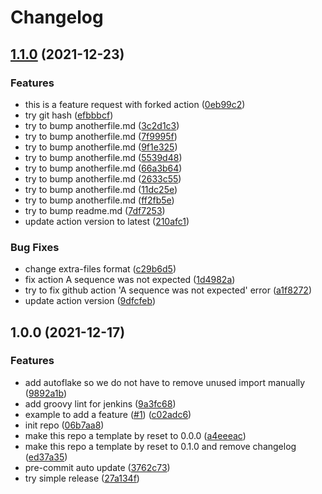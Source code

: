 # Changelog

## [1.1.0](https://www.github.com/goatwu1993/example-python-repo/compare/v1.0.0...v1.1.0) (2021-12-23)


### Features

* this is a feature request with forked action ([0eb99c2](https://www.github.com/goatwu1993/example-python-repo/commit/0eb99c2074886f9becfc36920542566940188d50))
* try git hash ([efbbbcf](https://www.github.com/goatwu1993/example-python-repo/commit/efbbbcfd88c49c6ee35d7ce74841e92b47920442))
* try to bump anotherfile.md ([3c2d1c3](https://www.github.com/goatwu1993/example-python-repo/commit/3c2d1c3ecc8f75d6b7b1919a2ec5d92cef44c915))
* try to bump anotherfile.md ([7f9995f](https://www.github.com/goatwu1993/example-python-repo/commit/7f9995f0b94a79cb8f64749c5091052f0cc68ad6))
* try to bump anotherfile.md ([9f1e325](https://www.github.com/goatwu1993/example-python-repo/commit/9f1e325b741e8c3ac8bbab7b91dcc2b7366d014c))
* try to bump anotherfile.md ([5539d48](https://www.github.com/goatwu1993/example-python-repo/commit/5539d4865b4357b90221de90a66926f6694e8f1c))
* try to bump anotherfile.md ([66a3b64](https://www.github.com/goatwu1993/example-python-repo/commit/66a3b64f8a2ccbebe164e80a494dddba86f0a1ce))
* try to bump anotherfile.md ([2633c55](https://www.github.com/goatwu1993/example-python-repo/commit/2633c552566e300b19a0cf30c0f8060840d59fc0))
* try to bump anotherfile.md ([11dc25e](https://www.github.com/goatwu1993/example-python-repo/commit/11dc25ebe3a66614ae3231e7f3e27c46b522e7d9))
* try to bump anotherfile.md ([ff2fb5e](https://www.github.com/goatwu1993/example-python-repo/commit/ff2fb5e0ce508a1d9f71263a00428625990dfa26))
* try to bump readme.md ([7df7253](https://www.github.com/goatwu1993/example-python-repo/commit/7df72534284252ff8135bde220066f704590e666))
* update action version to latest ([210afc1](https://www.github.com/goatwu1993/example-python-repo/commit/210afc15fea361edc2074b82691f9cb2e7b9e194))


### Bug Fixes

* change extra-files format ([c29b6d5](https://www.github.com/goatwu1993/example-python-repo/commit/c29b6d5f10a08f937f9aafd3134819a0546dccc3))
* fix action A sequence was not expected ([1d4982a](https://www.github.com/goatwu1993/example-python-repo/commit/1d4982a43fe799ddb728952b82320e3a92a942e0))
* try to fix github action 'A sequence was not expected' error ([a1f8272](https://www.github.com/goatwu1993/example-python-repo/commit/a1f827243155e5f978159553b9c82961cff1f741))
* update action version ([9dfcfeb](https://www.github.com/goatwu1993/example-python-repo/commit/9dfcfebf0b96d9f4ac572a6304c620419e236999))

## 1.0.0 (2021-12-17)


### Features

* add autoflake so we do not have to remove unused import manually ([9892a1b](https://www.github.com/goatwu1993/example-python-repo/commit/9892a1b279a12b40cbbe339f2ce9a3c75ecf9223))
* add groovy lint for jenkins ([9a3fc68](https://www.github.com/goatwu1993/example-python-repo/commit/9a3fc68f1038d499f3390ed37337376067574076))
* example to add a feature ([#1](https://www.github.com/goatwu1993/example-python-repo/issues/1)) ([c02adc6](https://www.github.com/goatwu1993/example-python-repo/commit/c02adc62af749851c2e76afbfb219171c8c7532b))
* init repo ([06b7aa8](https://www.github.com/goatwu1993/example-python-repo/commit/06b7aa8c9feae01b6be77559350c0e22360c8fdc))
* make this repo a template by reset to 0.0.0 ([a4eeeac](https://www.github.com/goatwu1993/example-python-repo/commit/a4eeeac12516b46565cf54179e0718e707ccec98))
* make this repo a template by reset to 0.1.0 and remove changelog ([ed37a35](https://www.github.com/goatwu1993/example-python-repo/commit/ed37a357b85fbc372f14fac5c03160c8584294f3))
* pre-commit auto update ([3762c73](https://www.github.com/goatwu1993/example-python-repo/commit/3762c7354f9d7a5ef4ef27f3bc2c60a7669ce953))
* try simple release ([27a134f](https://www.github.com/goatwu1993/example-python-repo/commit/27a134fa8c82b57d30c4bcf08db88e1b33628a2e))

